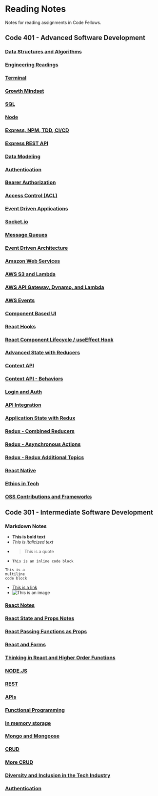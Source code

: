 # Reading Notes

Notes for reading assignments in Code Fellows.

## Code 401 - Advanced Software Development

### [Data Structures and Algorithms](data-structures-and-algorithms.md)

### [Engineering Readings](engineering-readings.md)

### [Terminal](terminal.md)

### [Growth Mindset](growth-mindset.md)

### [SQL](sql.md)

### [Node](node.md)

### [Express, NPM, TDD, CI/CD](express-npm-tdd-ci-cd.md)

### [Express REST API](express-rest-api.md)

### [Data Modeling](data-modeling.md)

### [Authentication](authentication2.md)

### [Bearer Authorization](bearer-authorization.md)

### [Access Control (ACL)](access-control.md)

### [Event Driven Applications](event-driven-applications.md)

### [Socket.io](socket-io.md)

### [Message Queues](message-queues.md)

### [Event Driven Architecture](event-driven-architecture.md)

### [Amazon Web Services](amazon-web-services.md)

### [AWS S3 and Lambda](aws-s3-lambda.md)

### [AWS API Gateway, Dynamo, and Lambda](aws-api-gateway-dynamo-lambda.md)

### [AWS Events](aws-events.md)

### [Component Based UI](component-based-ui.md)

### [React Hooks](react-hooks.md)

### [React Component Lifecycle / useEffect Hook](component-lifecycle-hook.md)

### [Advanced State with Reducers](advanced-state-with-reducers.md)

### [Context API](context-api.md)

### [Context API - Behaviors](context-api-behaviors.md)

### [Login and Auth](login-and-auth.md)

### [API Integration](api-integration.md)

### [Application State with Redux](application-state-with-redux.md)

### [Redux - Combined Reducers](redux-combined-reducers.md)

### [Redux - Asynchronous Actions](redux-asynchronous-actions.md)

### [Redux - Redux Additional Topics](redux-additional-topics.md)

### [React Native](react-native.md)

### [Ethics in Tech](ethics-in-tech.md)

### [OSS Contributions and Frameworks](javascript-frameworks.md)

## Code 301 - Intermediate Software Development

### Markdown Notes

- **This is bold text**
- *This is italicized text*
- > This is a quote
- `This is an inline code block`

```Text
This is a
multiline
code block
```

- [This is a link](https://github.com/brandenge)
- ![This is an image]()

### [React Notes](react.md)

### [React State and Props Notes](react-state-and-props.md)

### [React Passing Functions as Props](react-passing-functions-as-props.md)

### [React and Forms](react-and-forms.md)

### [Thinking in React and Higher Order Functions](https://github.com/brandenge/reading-notes/blob/main/thinking-in-react-and-higher-order-functions.md)

### [NODE.JS](nodejs.md)

### [REST](rest.md)

### [APIs](api.md)

### [Functional Programming](functional-programming.md)

### [In memory storage](memory-storage.md)

### [Mongo and Mongoose](mongo.md)

### [CRUD](crud.md)

### [More CRUD](more-crud.md)

### [Diversity and Inclusion in the Tech Industry](diversity.md)

### [Authentication](authentication.md)
